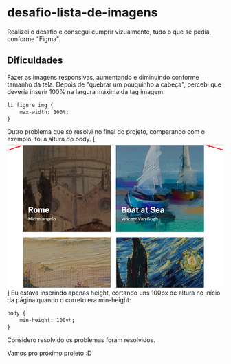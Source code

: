 # desafio-lista-de-imagens

Realizei o desafio e consegui cumprir vizualmente, tudo o que se pedia, conforme "Figma".

## Dificuldades
Fazer as imagens responsivas, aumentando e diminuindo conforme tamanho da tela. Depois de "quebrar um pouquinho a cabeça", percebi que deveria inserir 100% na largura máxima da tag imagem.
``` 
li figure img {
    max-width: 100%;
}
```

Outro problema que só resolvi no final do projeto, comparando com o exemplo, foi a altura do body. 
[<img src="./src/images/falha-inicio-pagina.png" alt="falha no inicio da pagina">]
Eu estava inserindo apenas height, cortando uns 100px de altura no início da página
quando o correto era min-height:
```
body {
    min-height: 100vh;
}
```

Considero resolvido os problemas foram resolvidos.

Vamos pro próximo projeto :D